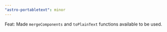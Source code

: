```yaml
---
"astro-portabletext": minor
---
```


Feat: Made `mergeComponents` and `toPlainText` functions available to be used.
